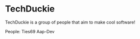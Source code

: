 # TechDuckie

TechDuckie is a group of people that aim to make cool software!

People:
Ties69
Aap-Dev
